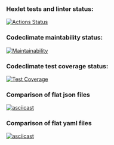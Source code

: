 ### Hexlet tests and linter status:
[![Actions Status](https://github.com/WseWild/frontend-project-46/workflows/hexlet-check/badge.svg)](https://github.com/WseWild/frontend-project-46/actions)

### Codeclimate maintability status:
[![Maintainability](https://api.codeclimate.com/v1/badges/0bbfa6ff42f088838572/maintainability)](https://codeclimate.com/github/WseWild/frontend-project-46/maintainability)

### Codeclimate test coverage status:
[![Test Coverage](https://api.codeclimate.com/v1/badges/0bbfa6ff42f088838572/test_coverage)](https://codeclimate.com/github/WseWild/frontend-project-46/test_coverage)

### Comparison of flat json files
[![asciicast](https://asciinema.org/a/Wa2lyPJfz1dm1tL8iq4mG51qX.svg)](https://asciinema.org/a/Wa2lyPJfz1dm1tL8iq4mG51qX)

### Comparison of flat yaml files
[![asciicast](https://asciinema.org/a/RVKXRYjLD0yp19PvpyWqRBQV0.svg)](https://asciinema.org/a/RVKXRYjLD0yp19PvpyWqRBQV0)
